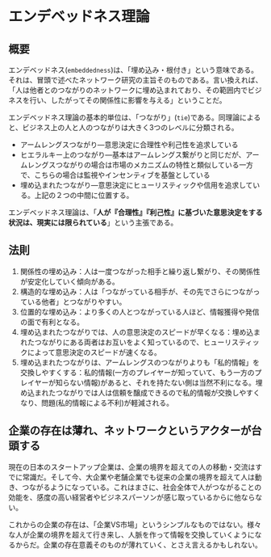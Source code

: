 # エンデベッドネス理論

## 概要

エンデベッドネス(`embeddedness`)は、「埋め込み・根付き」という意味である。それは、冒頭で述べたネットワーク研究の主旨そのものである。言い換えれば、「人は他者とのつながりのネットワークに埋め込まれており、その範囲内でビジネスを行い、したがってその関係性に影響を与える」ということだ。

エンデベッドネス理論の基本的単位は、「つながり」(`tie`)である。同理論によると、ビジネス上の人と人のつながりは大きく3つのレベルに分類される。

* アームレングスつながり―意思決定に合理性や利己性を追求している
* ヒエラルキー上のつながり―基本はアームレングス繋がりと同じだが、アームレングスつながりの場合は市場のメカニズムの特性と類似している一方で、こちらの場合は監視やインセンティブを基盤としている
* 埋め込まれたつながり―意思決定にヒューリスティックや信用を追求している。上記の２つの中間に位置する。

エンデベッドネス理論は、「**人が『合理性』『利己性』に基づいた意思決定をする状況は、現実には限られている**」という主張である。

## 法則

1. 関係性の埋め込み：人は一度つながった相手と繰り返し繋がり、その関係性が安定化していく傾向がある。
2. 構造的な埋め込み：人は「つながっている相手が、その先でさらにつながっている他者」とつながりやすい。
3. 位置的な埋め込み：より多くの人とつながっている人ほど、情報獲得や発信の面で有利となる。
4. 埋め込まれたつながりでは、人の意思決定のスピードが早くなる：埋め込まれたつながりにある両者はお互いをよく知っているので、ヒューリスティックによって意思決定のスピードが速くなる。
5. 埋め込まれたつながりは、アームレングスのつながりよりも「私的情報」を交換しやすくする：私的情報(一方のプレイヤーが知っていて、もう一方のプレイヤーが知らない情報)があると、それを持たない側は当然不利になる。埋め込まれたつながりでは人は信頼を醸成できるので私的情報が交換しやすくなり、問題(私的情報による不利)が軽減される。

## 企業の存在は薄れ、ネットワークというアクターが台頭する

現在の日本のスタートアップ企業は、企業の境界を超えての人の移動・交流はすでに常識だ。そして今、大企業や老舗企業でも従来の企業の境界を超えて人は動き、つながるようになっている。これはまさに、社会全体で人がつながることの効能を、感度の高い経営者やビジネスパーソンが感じ取っているからに他ならない。

これからの企業の存在は、「企業VS市場」というシンプルなものではない。様々な人が企業の境界を超えて行き来し、人脈を作って情報を交換していくようになるからだ。企業の存在意義そのものが薄れていく、とさえ言えるかもしれない。